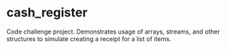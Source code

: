 # cash_register
Code challenge project. Demonstrates usage of arrays, streams, and other structures to simulate creating a receipt for a list of items.
